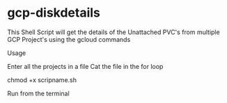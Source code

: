 # gcp-diskdetails
This Shell Script will get the details of the Unattached PVC's from multiple GCP Project's using the gcloud commands 

Usage

Enter all the projects in a file
Cat the file in the for loop

chmod +x scripname.sh

Run from the terminal
